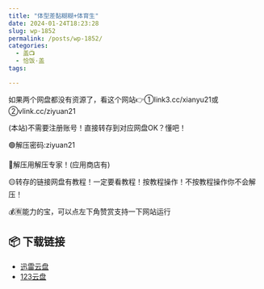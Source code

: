 ```yaml
---
title: "体型差黏糊糊+体育生"
date: 2024-01-24T18:23:28
slug: wp-1852
permalink: /posts/wp-1852/
categories:
  - 盖📺
  - 恰饭·盖
tags:

---
```


如果两个网盘都没有资源了，看这个网站👉①link3.cc/xianyu21或②vlink.cc/ziyuan21

(本站)不需要注册账号！直接转存到对应网盘OK？懂吧！

🟢解压密码:ziyuan21

🔵解压用解压专家！(应用商店有)

🟡转存的链接网盘有教程！一定要看教程！按教程操作！不按教程操作你不会解压！

💰🈶能力的宝，可以点左下角赞赏支持一下网站运行

## 📦 下载链接
- [迅雷云盘](https://blziyuan21.com/pay-download/1852?key=a4f6e450f8&down_id=0)
- [123云盘](https://blziyuan21.com/pay-download/1852?key=a4f6e450f8&down_id=1)

